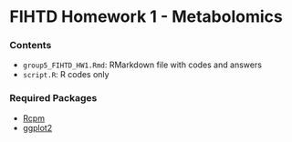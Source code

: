 # FIHTD Homework 1 - Metabolomics

### Contents

- `group5_FIHTD_HW1.Rmd`: RMarkdown file with codes and answers
- `script.R`: R codes only

### Required Packages

- [Rcpm](https://github.com/ricoderks/Rcpm)
- [ggplot2](https://cran.r-project.org/web/packages/ggplot2/index.html)
